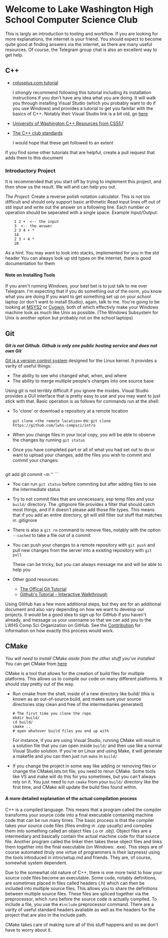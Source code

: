 # Welcome to Lake Washington High School Computer Science Club #

This is largly an introduction to tooling and workflow.
If you are looking for more explanations, the internet is your friend. You should expect to become quite good at finding answers via the internet, as there are many useful resources. Of course, the Telegram group chat is also an excellent way to get help.

## C++ ##

+ [cplusplus.com tutorial](http://www.cplusplus.com/doc/tutorial/)
	
	I _strongly_ recommend following this tutorial including its installation instructions if you don't have any idea what you are doing. It will walk you through installing Visual Studio (which you probably want to do if you use Windows) and provides a tutorial to get you familar with the basics of C++. Notably their Visual Studio link is a bit old, go [here](https://www.visualstudio.com/)

+ [University of Washington C++ Resources from CS557](https://courses.cs.washington.edu/courses/cse557/15au/projects/c++resources.html)

+ [The C++ club standards](CXXSTD.md)

	I would hope that these get followed to an extent

If you find some other tutorials that are helpful, create a pull request that adds them to this document

### Introductory Project ###
It is recommended that you start off by trying to implement this project, and then show us the result. We will and can help you out.

*The Project:* Create a reverse polish notation calculator. This is not too difficult and should only support basic arithmetic
Read input lines off out of std input and write out the answer on a following line. Each number or operation should be seperated with a single space.
Example Input/Output:
```
	1 2 +  <-- the input
	3  <-- the answer
	2 3 4 + *
	14
	2 3 + 4 *
	20
```
As a hint: You may want to look into stacks, implemented for you in the <stack> std header
You can always look up std types on the internet, there is good documentation for them

#### Note on Installing Tools ####
If you aren't running Windows, your best bet is to just talk to me over Telegram. I'm expecting that if you do something out of the norm, you know what you are doing
If you want to get something set up on your school laptop (or don't want to install Studio), again, talk to me. You're going to be looking at [MSYS2](http://www.msys2.org/) or [Cygwin](http://cygwin.com/), both of which effectivly make your Windows machine look as much like Unix as possible. (The Windows Subsystem for Unix is another option but probably not on the school laptops)

## Git ##

___Git *is* *not* Github. Github is only one public hosting service and *does not* own Git___

[Git is a version control system](https://git-scm.com/) designed for the Linux kernel. It provides a varity of useful things:
+ The ability to see who changed what, when, and where
+ The ability to merge multiple people's changes into one source base

Using git is not terribly difficult if you ignore the insides. Visual Studio provides a GUI interface that is pretty easy to use and you may want to just stick with that. Basic operation is as follows for commands run at the shell:

+ To 'clone' or download a repository at a remote location

	`git clone <the remote location>`
	ex: `git clone https://github.com/lwhs-compsci/intro`

+ When you change files in your local copy, you will be able to observe the changes by running `git status`
+ Once you have completed part or all of what you had set out to do or want to upload your changes, add the files you wish to commit and  commit your changes:

	```
git add <a file that you want to commit that is changed>
<more git add commands to add the rest of the files. you can add entire directories with their pathes as well>
git commit -m '<include a useful message about this commit>'
	```
+ You can run `git status` before commiting but after adding files to see the intermediate status
+ Try to not commit files that are unnecessary, esp temp files and your `build/` directory. The .gitignore file provides a filter that should catch most things, and if it doesn't please add those file types. This means that if you add an entire directory, git will still filter out stuff that matches in .gitignore
+ There is also a `git rm` command to remove files, notably with the option `--cached` to take a file out of a commit
+ You can push your changes to a remote repository with `git push` and pull new changes from the server into a existing repository with `git pull`

	These can be tricky, but you can always message me and will be able to help you

+ Other good resources:
	
	+ [The Offical Git Tutorial](https://git-scm.com/docs/gittutorial)
	+ [Github's Tutorial - Interactive Walkthrough](https://try.github.io/levels/1/challenges/1)

Using GitHub has a few more additional steps, but they are for an additional document and also vary depending on how we want to develop our projects. It would be a good idea to sign up for GitHub if you haven't already, and message us your username so that we can add you to the LWHS Comp Sci Organization on GitHub. See the [Contribution](CONTRIB.md) for information on how exactly this process would work.

## CMake ##

_You will need to install CMake aside from the other stuff you've installed_
You can get CMake from [here](https://cmake.org/) 

CMake is a tool that allows for the creation of build files for multiple platforms. This allows us to compile our code on many different platforms. It should stay pretty out of the way.
+ Run cmake from the shell, inside of a new directory like build/ (this is known as an out-of-source build, and makes sure your source directories stay clean and free of the intermediaries generated)

	```
	# The first time you clone the repo
	mkdir build/
	cd build/
	cmake ..
	# open whatever build files you end up with 
	```
	For instance, if you are using Visual Studio, running CMake will result in a solution file that you can open inside `build/` and then use like a normal Visual Studio solution. If you're on Linux and using Make, it will generate a makefile and you can then just run `make` in `build/` 

+ If you change the project in some way like adding or removing files or change the CMakeLists.txt file, you need to rerun CMake. Some tools like VS and make will do this for you sometimes, but you can't always rely on it. You just need to run `cmake` from your `build/` directory like the first time, and CMake will update the build files found within.

#### A more detailed explanation of the actual compilation process ####

C++ is a compiled language. This means that a program called the compiler transforms your source code into a final executable containing machine code that can be run many times. The basic process is that the compiler takes your source code files (files ending in .cpp usually) and compiles them into something called an object files (.o or .obj). Object files are a intermediary and basically contain the actual machine code for that source file. Another program called the linker then takes these object files and links them together into the final executable (on Windows: .exe). This steps are of course automated (truly one virtue of programmers is their lazyness) using the tools introduced in intro/setup.md and friends. They are, of course, somewhat system dependent.

Due to the somewhat old nature of C++, there is one more twist to how your source code files become an executable. Some code, notably definitions, are sometimes placed in files called headers (.h) which can then be included into multiple source files. This allows you to share the definitions between multiple source files. These files are spliced together via the preprocessor, which runs before the source code is actually compiled. To include a file, you use the `#include` preprocessor command. There are a varity of useful standard headers avaliable as well as the headers for the project that are also in the include path.

CMake takes care of making sure all of this stuff happens and so we don't have to worry about it.
